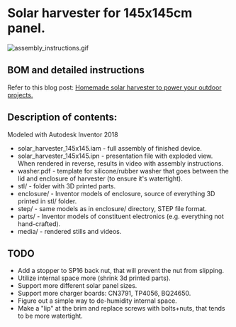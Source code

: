 # Solar harvester for 145x145cm panel.

![assembly_instructions.gif](https://github.com/panovvv/solar-harvester-145x145/raw/master/media/assembly_instructions.gif?raw=true)

## BOM and detailed instructions
Refer to this blog post: [Homemade solar harvester to power your outdoor projects.](https://www.shortn0tes.com/2019/07/solar-harvester.html)

## Description of contents:
Modeled with Autodesk Inventor 2018

* solar_harvester_145x145.iam - full assembly of finished device.
* solar_harvester_145x145.ipn - presentation file with exploded view.
When rendered in reverse, results in video with assembly instructions.
* washer.pdf - template for silicone/rubber washer that goes
between the lid and enclosure of harvester (to ensure it's watertight).
* stl/ - folder with 3D printed parts.
* enclosure/ - Inventor models of enclosure, source of everything 3D printed in stl/ folder. 
* step/ - same models as in enclosure/ directory, STEP file format. 
* parts/ - Inventor models of constituent electronics (e.g. everything not hand-crafted).
* media/ - rendered stills and videos.

## TODO
* Add a stopper to SP16 back nut, that will prevent the nut from slipping.
* Utilize internal space more (shrink 3d printed parts).
* Support more different solar panel sizes.
* Support more charger boards: CN3791, TP4056, BQ24650.
* Figure out a simple way to de-humidity internal space.
* Make a "lip" at the brim and replace screws with bolts+nuts, that tends to be more watertight.